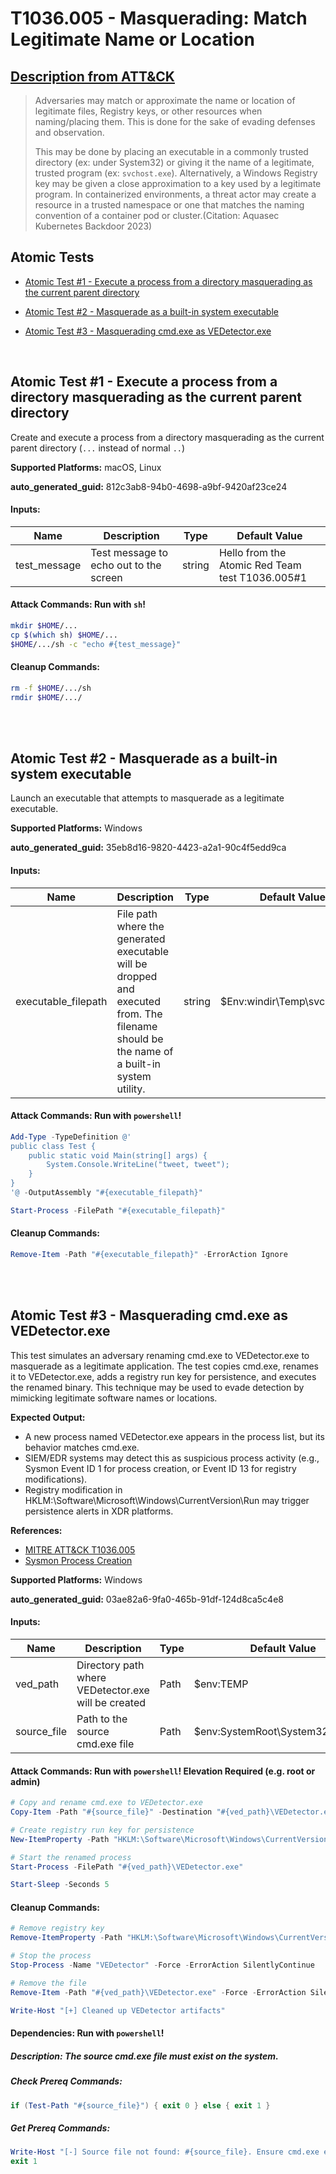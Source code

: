 # T1036.005 - Masquerading: Match Legitimate Name or Location
## [Description from ATT&CK](https://attack.mitre.org/techniques/T1036/005)
<blockquote>

Adversaries may match or approximate the name or location of legitimate files, Registry keys, or other resources when naming/placing them. This is done for the sake of evading defenses and observation. 

This may be done by placing an executable in a commonly trusted directory (ex: under System32) or giving it the name of a legitimate, trusted program (ex: `svchost.exe`). Alternatively, a Windows Registry key may be given a close approximation to a key used by a legitimate program. In containerized environments, a threat actor may create a resource in a trusted namespace or one that matches the naming convention of a container pod or cluster.(Citation: Aquasec Kubernetes Backdoor 2023)

</blockquote>

## Atomic Tests

- [Atomic Test #1 - Execute a process from a directory masquerading as the current parent directory](#atomic-test-1---execute-a-process-from-a-directory-masquerading-as-the-current-parent-directory)

- [Atomic Test #2 - Masquerade as a built-in system executable](#atomic-test-2---masquerade-as-a-built-in-system-executable)

- [Atomic Test #3 - Masquerading cmd.exe as VEDetector.exe](#atomic-test-3---masquerading-cmdexe-as-vedetectorexe)


<br/>

## Atomic Test #1 - Execute a process from a directory masquerading as the current parent directory
Create and execute a process from a directory masquerading as the current parent directory (`...` instead of normal `..`)

**Supported Platforms:** macOS, Linux


**auto_generated_guid:** 812c3ab8-94b0-4698-a9bf-9420af23ce24





#### Inputs:
| Name | Description | Type | Default Value |
|------|-------------|------|---------------|
| test_message | Test message to echo out to the screen | string | Hello from the Atomic Red Team test T1036.005#1|


#### Attack Commands: Run with `sh`! 


```sh
mkdir $HOME/...
cp $(which sh) $HOME/...
$HOME/.../sh -c "echo #{test_message}"
```

#### Cleanup Commands:
```sh
rm -f $HOME/.../sh
rmdir $HOME/.../
```





<br/>
<br/>

## Atomic Test #2 - Masquerade as a built-in system executable
Launch an executable that attempts to masquerade as a legitimate executable.

**Supported Platforms:** Windows


**auto_generated_guid:** 35eb8d16-9820-4423-a2a1-90c4f5edd9ca





#### Inputs:
| Name | Description | Type | Default Value |
|------|-------------|------|---------------|
| executable_filepath | File path where the generated executable will be dropped and executed from. The filename should be the name of a built-in system utility. | string | $Env:windir&#92;Temp&#92;svchost.exe|


#### Attack Commands: Run with `powershell`! 


```powershell
Add-Type -TypeDefinition @'
public class Test {
    public static void Main(string[] args) {
        System.Console.WriteLine("tweet, tweet");
    }
}
'@ -OutputAssembly "#{executable_filepath}"

Start-Process -FilePath "#{executable_filepath}"
```

#### Cleanup Commands:
```powershell
Remove-Item -Path "#{executable_filepath}" -ErrorAction Ignore
```





<br/>
<br/>

## Atomic Test #3 - Masquerading cmd.exe as VEDetector.exe
This test simulates an adversary renaming cmd.exe to VEDetector.exe to masquerade as a legitimate application.
The test copies cmd.exe, renames it to VEDetector.exe, adds a registry run key for persistence, and executes the renamed binary.
This technique may be used to evade detection by mimicking legitimate software names or locations.

**Expected Output:**
- A new process named VEDetector.exe appears in the process list, but its behavior matches cmd.exe.
- SIEM/EDR systems may detect this as suspicious process activity (e.g., Sysmon Event ID 1 for process creation, or Event ID 13 for registry modifications).
- Registry modification in HKLM:\Software\Microsoft\Windows\CurrentVersion\Run may trigger persistence alerts in XDR platforms.

**References:**
- [MITRE ATT&CK T1036.005](https://attack.mitre.org/techniques/T1036/005/)
- [Sysmon Process Creation](https://docs.microsoft.com/en-us/sysinternals/downloads/sysmon)

**Supported Platforms:** Windows


**auto_generated_guid:** 03ae82a6-9fa0-465b-91df-124d8ca5c4e8





#### Inputs:
| Name | Description | Type | Default Value |
|------|-------------|------|---------------|
| ved_path | Directory path where VEDetector.exe will be created | Path | $env:TEMP|
| source_file | Path to the source cmd.exe file | Path | $env:SystemRoot&#92;System32&#92;cmd.exe|


#### Attack Commands: Run with `powershell`!  Elevation Required (e.g. root or admin) 


```powershell
# Copy and rename cmd.exe to VEDetector.exe
Copy-Item -Path "#{source_file}" -Destination "#{ved_path}\VEDetector.exe" -Force

# Create registry run key for persistence
New-ItemProperty -Path "HKLM:\Software\Microsoft\Windows\CurrentVersion\Run" -Name "VEDetector" -Value "#{ved_path}\VEDetector.exe" -PropertyType String -Force

# Start the renamed process
Start-Process -FilePath "#{ved_path}\VEDetector.exe"

Start-Sleep -Seconds 5
```

#### Cleanup Commands:
```powershell
# Remove registry key
Remove-ItemProperty -Path "HKLM:\Software\Microsoft\Windows\CurrentVersion\Run" -Name "VEDetector" -ErrorAction SilentlyContinue

# Stop the process
Stop-Process -Name "VEDetector" -Force -ErrorAction SilentlyContinue

# Remove the file
Remove-Item -Path "#{ved_path}\VEDetector.exe" -Force -ErrorAction SilentlyContinue

Write-Host "[+] Cleaned up VEDetector artifacts"
```



#### Dependencies:  Run with `powershell`!
##### Description: The source cmd.exe file must exist on the system.
##### Check Prereq Commands:
```powershell
if (Test-Path "#{source_file}") { exit 0 } else { exit 1 }
```
##### Get Prereq Commands:
```powershell
Write-Host "[-] Source file not found: #{source_file}. Ensure cmd.exe exists in the specified path."
exit 1
```




<br/>
